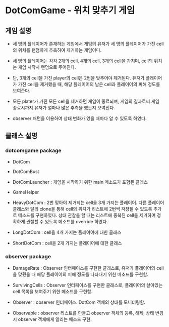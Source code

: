# DotComGame - 위치 맞추기 게임

## 게임 설명

* 세 명의 플레이어가 존재하는 게임에서 게임의 유저가 세 명의 플레이어가 가진 cell의 위치를 랜덤하게 추측하여 제거하는 게임이다. 

* 세 명의 플레이어는 각각 2개의 cell, 4개의 cell, 3개의 cell을 가지며, cell의 위치는 게임 시작시 랜덤으로 주어진다.

* 단, 3개의 cell을 가진 player의 cell은 2번을 맞추어야 제거된다.
유저가 플래이어가 가진 cell을 제거했을 때, 해당 플레이어의 남은 cell과 플레이어의 피해 정도를 보여준다.

* 모든 plater가 가진 모든 cell을 제거하면 게임이 종료되며, 게임의 결과로써 게임 종료시까지 유저가 얼마나 많은 추측을 했는지 보여진다.

* observer 패턴을 이용하여 상태 변화가 있을 때마다 알 수 있도록 하였다.

## 클래스 설명

### dotcomgame package

* DotCom

* DotComBust

* DotComLauncher : 게임을 시작하기 위한 main 메소드가 포함된 클래스

* GameHelper

* HeavyDotCom : 2번 맞아야 제거되는 cell을 3개 가지는 플레이어. 다른 플레이어 클래스와 달리 clone을 통해 cell의 위치가 리스트에 2번씩 저장될 수 있도록 추가로 메소드를 구현하였다.
상태 관찰을 할 때는 리스트에 중복된 cell을 제거하여 정확하게 관찰할 수 있도록 메소드를 override 하였다.

* LongDotCom : cell을 4개 가지는 플레이어에 대한 클래스

* ShortDotCom : cell을 2개 가지는 플레이어에 대한 클래스

### observer package

* DamageRate : Observer 인터페이스를 구현한 클래스로, 유저가 플레이어의 cell을 맞췄을 때 해당 플레이어의 피해 정도를 나타내기 위한 메소드를 구현함.

* SurvivingCells : Observer 인터페이스를 구현한 클래스로, 플레이어의 살아있는 cell 목록을 보여주기 위한 메소드를 구현함.

* Observer : observer 인터페이스. DotCom 객체의 상태를 모니터링함.

* Observable : observer 리스트를 만들고 observer 객체의 등록, 해제, 상태 변경시 observer 객체에게 알리는 메소드 구현.
